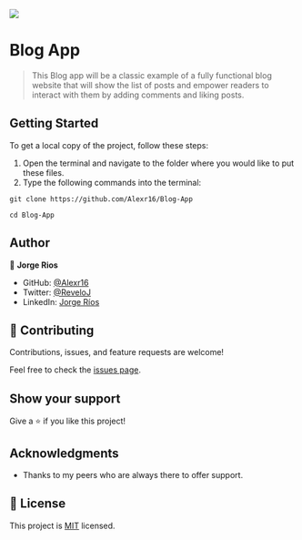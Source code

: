 ![](https://img.shields.io/badge/Microverse-blueviolet)
# Blog App

> This Blog app will be a classic example of a fully functional blog website that will show the list of posts and empower readers to interact with them by adding comments and liking posts.

## Getting Started

To get a local copy of the project, follow these steps: 
1. Open the terminal and navigate to the folder where you would like to put these files.
2. Type the following commands into the terminal: 
 ```
 git clone https://github.com/Alexr16/Blog-App
 ```
 ```
 cd Blog-App
 ```


## Author

👤 **Jorge Rios**

- GitHub: [@Alexr16](https://github.com/Alexr16)
- Twitter: [@ReveloJ](https://twitter.com/ReveloJ)
- LinkedIn: [Jorge Ríos](https://www.linkedin.com/in/jorgeriosr/)


## 🤝 Contributing

Contributions, issues, and feature requests are welcome!

Feel free to check the [issues page](https://github.com/Alexr16/Blog-App/issues).

## Show your support

Give a ⭐️ if you like this project!

## Acknowledgments

- Thanks to my peers who are always there to offer support.

## 📝 License

This project is [MIT](./LICENSE) licensed.